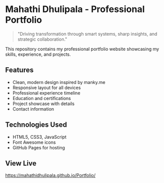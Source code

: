 # Mahathi Dhulipala - Professional Portfolio



> "Driving transformation through smart systems, sharp insights, and strategic collaboration."

This repository contains my professional portfolio website showcasing my skills, experience, and projects.

## Features
- Clean, modern design inspired by manky.me
- Responsive layout for all devices
- Professional experience timeline
- Education and certifications
- Project showcase with details
- Contact information

## Technologies Used
- HTML5, CSS3, JavaScript
- Font Awesome icons
- GitHub Pages for hosting

## View Live
https://mahathidhulipala.github.io/Portfolio/
